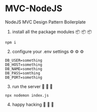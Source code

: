 # MVC-NodeJS
NodeJS MVC Design Pattern Boilerplate

1. install all the package modules 📦 📦 📦
```
npm i
```

2. configure your .env settings ⚙️ ⚙️ ⚙️
```
DB_USER=something
DB_HOST=something
DB_NAME=something
DB_PASS=somthing
DB_PORT=something
```

3. run the server 🚀 🚀 🚀
```
npx nodemon index.js
```

4. happy hacking 💜 💜 💜